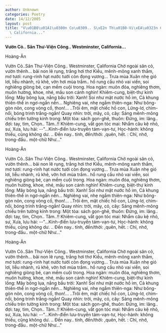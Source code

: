 ```yaml
---
author: Unknown
categories: Poetry
date: 14/12/2005
layout: post
title: "V\u01B0\u01A1\u0300n Co\u0309.. S\xE2n Th\u01B0-Vi\xEA\u0323n C\xF4ng.. Westminster,\
  \ California..."
---
```


**Vườn Cỏ.. Sân Thư-Viện Công.. Westminster, California...**

Hoàng-Ân

Vườn Cỏ..Sân Thư-Viện Công.. Westminster, California
Chờ ngoài sân cỏ, vườn thênh...
bãi non lê rụng, trắng hơi thơ Kiều,
mênh-mông xanh thắm, mơ tươi:
rung-rinh hạt nước tưới còn đọng vương...
Trưa mùa Xuân nhẹ gió lơi,
liễu nhành, rũ khẽ, vờn hơi mùa trầm..
hồ rung cầu nhỏ vai viền,
soi nghiêng giòng bé, cạn mềm cuội trong.
Hoa ngàn: muôn đóa, nghiêng thơm,
muôn hường, khoe, nhé, mầu son cánh nghìn!
Khiêm-cung, biệt-thự kính lồng:
Mây bông lụa, nắng bầu trời: Xanh!
Soi như mặt nước hồ im,
Cả khung thiên-thể in ngơ-ngẩn nền...
Nghiêng vai, nhẹ ngắm thiên-nga:
Như bông-gòn nõn, cong vòng cổ, thon!...
..Trôi êm, mặt chiếc hồ con,
Lửng-lơ, chìm-nổi, bóng trinh trắng-ngần!
Quay nhìn: trời, mây, cỏ, cây:
Sáng mênh-mông chiếu trên tường kính trong:
Một tòa: sách gọn-ghẽ, thuôn:
Đứng, im: lăng.. đợi: tay, tìm,
Chọn.. Tâm..!!
Khiêm-cung, vắt gọn tóc mai:
Nhẩm câu kệ nhỏ, sư, Xưa, lưu hài:
--"...Kinh-điển lưu-truyền tám-vạn-tư,
     Học-hành: không thiếu, cũng không dư.
    .. Đến nay.. tính, đến/thời: ,quên, hết.
    : Chỉ, nhớ, trong-đầu.. một-chữ Như..."

Hoàng-Ân

Vườn Cỏ..Sân Thư-Viện Công.. Westminster, California
Chờ ngoài sân cỏ, vườn thênh...
bãi non lê rụng, trắng hơi thơ Kiều,
mênh-mông xanh thắm, mơ tươi:
rung-rinh hạt nước tưới còn đọng vương...
Trưa mùa Xuân nhẹ gió lơi,
liễu nhành, rũ khẽ, vờn hơi mùa trầm..
hồ rung cầu nhỏ vai viền,
soi nghiêng giòng bé, cạn mềm cuội trong.
Hoa ngàn: muôn đóa, nghiêng thơm,
muôn hường, khoe, nhé, mầu son cánh nghìn!
Khiêm-cung, biệt-thự kính lồng:
Mây bông lụa, nắng bầu trời: Xanh!
Soi như mặt nước hồ im,
Cả khung thiên-thể in ngơ-ngẩn nền...
Nghiêng vai, nhẹ ngắm thiên-nga:
Như bông-gòn nõn, cong vòng cổ, thon!...
..Trôi êm, mặt chiếc hồ con,
Lửng-lơ, chìm-nổi, bóng trinh trắng-ngần!
Quay nhìn: trời, mây, cỏ, cây:
Sáng mênh-mông chiếu trên tường kính trong:
Một tòa: sách gọn-ghẽ, thuôn:
Đứng, im: lăng.. đợi: tay, tìm,
Chọn.. Tâm..!!
Khiêm-cung, vắt gọn tóc mai:
Nhẩm câu kệ nhỏ, sư, Xưa, lưu hài:
--"...Kinh-điển lưu-truyền tám-vạn-tư,
     Học-hành: không thiếu, cũng không dư.
    .. Đến nay.. tính, đến/thời: ,quên, hết.
    : Chỉ, nhớ, trong-đầu.. một-chữ Như..."

Hoàng-Ân

Vườn Cỏ..Sân Thư-Viện Công.. Westminster, California
Chờ ngoài sân cỏ, vườn thênh...
bãi non lê rụng, trắng hơi thơ Kiều,
mênh-mông xanh thắm, mơ tươi:
rung-rinh hạt nước tưới còn đọng vương...
Trưa mùa Xuân nhẹ gió lơi,
liễu nhành, rũ khẽ, vờn hơi mùa trầm..
hồ rung cầu nhỏ vai viền,
soi nghiêng giòng bé, cạn mềm cuội trong.
Hoa ngàn: muôn đóa, nghiêng thơm,
muôn hường, khoe, nhé, mầu son cánh nghìn!
Khiêm-cung, biệt-thự kính lồng:
Mây bông lụa, nắng bầu trời: Xanh!
Soi như mặt nước hồ im,
Cả khung thiên-thể in ngơ-ngẩn nền...
Nghiêng vai, nhẹ ngắm thiên-nga:
Như bông-gòn nõn, cong vòng cổ, thon!...
..Trôi êm, mặt chiếc hồ con,
Lửng-lơ, chìm-nổi, bóng trinh trắng-ngần!
Quay nhìn: trời, mây, cỏ, cây:
Sáng mênh-mông chiếu trên tường kính trong:
Một tòa: sách gọn-ghẽ, thuôn:
Đứng, im: lăng.. đợi: tay, tìm,
Chọn.. Tâm..!!
Khiêm-cung, vắt gọn tóc mai:
Nhẩm câu kệ nhỏ, sư, Xưa, lưu hài:
--"...Kinh-điển lưu-truyền tám-vạn-tư,
     Học-hành: không thiếu, cũng không dư.
    .. Đến nay.. tính, đến/thời: ,quên, hết.
    : Chỉ, nhớ, trong-đầu.. một-chữ Như..."
